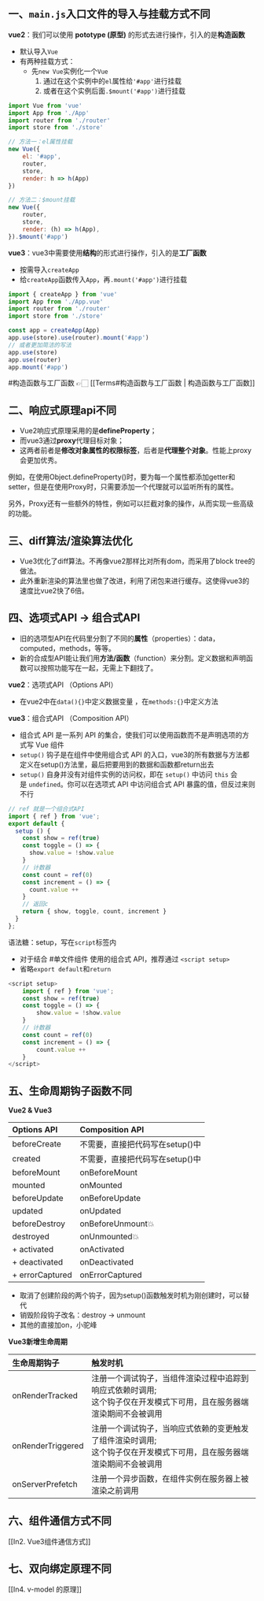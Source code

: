## 一、`main.js`入口文件的导入与挂载方式不同

**vue2**：我们可以使用 **pototype (原型)** 的形式去进行操作，引入的是**构造函数**
- 默认导入`Vue`
- 有两种挂载方式：
	- 先`new Vue`实例化一个`Vue`
		1. 通过在这个实例中的`el`属性给`'#app'`进行挂载
		2. 或者在这个实例后面`.$mount('#app')`进行挂载

```js
import Vue from 'vue'
import App from './App'
import router from './router' 
import store from './store'

// 方法一：el属性挂载
new Vue({
	el: '#app',
	router, 
	store,
	render: h => h(App)
})

// 方法二：$mount挂载
new Vue({
	router, 
	store,
	render: (h) => h(App),
}).$mount('#app')
```


**vue3**：vue3中需要使用**结构**的形式进行操作，引入的是**工厂函数**
- 按需导入`createApp`
- 给`createApp`函数传入`App`，再`.mount('#app')`进行挂载

```js
import { createApp } from 'vue'
import App from './App.vue'
import router from './router' 
import store from './store'

const app = createApp(App)
app.use(store).use(router).mount('#app')
// 或者更加简洁的写法
app.use(store)
app.use(router)
app.mount('#app')
```

#构造函数与工厂函数  👉🏻 [[Terms#构造函数与工厂函数 | 构造函数与工厂函数]]


## 二、响应式原理api不同
- Vue2响应式原理采用的是**defineProperty**；
- 而vue3通过**proxy**代理目标对象；
- 这两者前者是**修改对象属性的权限标签**，后者是**代理整个对象**。性能上proxy会更加优秀。

例如，在使用Object.defineProperty()时，要为每一个属性都添加getter和setter，但是在使用Proxy时，只需要添加一个代理就可以监听所有的属性。

另外，Proxy还有一些额外的特性，例如可以拦截对象的操作，从而实现一些高级的功能。

## 三、diff算法/渲染算法优化
- Vue3优化了diff算法。不再像vue2那样比对所有dom，而采用了block tree的做法。
- 此外重新渲染的算法里也做了改进，利用了闭包来进行缓存。这使得vue3的速度比vue2快了6倍。
## 四、选项式API → 组合式API

- 旧的选项型API在代码里分割了不同的**属性**（properties）：data，computed，methods，等等。
- 新的合成型API能让我们用**方法/函数**（function）来分割。定义数据和声明函数可以按照功能写在一起，无需上下翻找了。

**vue2**：选项式API （Options API）
- 在vue2中在`data(){}`中定义数据变量 ，在`methods:{}`中定义方法

**vue3**：组合式API （Composition API）
- 组合式 API 是一系列 API 的集合，使我们可以使用函数而不是声明选项的方式写 Vue 组件
- `setup()` 钩子是在组件中使用组合式 API 的入口，vue3的所有数据与方法都定义在setup()方法里，最后把要用到的数据和函数都return出去
- `setup()` 自身并没有对组件实例的访问权，即在 `setup()` 中访问 `this` 会是 `undefined`。你可以在选项式 API 中访问组合式 API 暴露的值，但反过来则不行

```js
// ref 就是一个组合式API  
import { ref } from 'vue';
export default {
  setup () {
    const show = ref(true)
    const toggle = () => {
      show.value = !show.value
    }
    // 计数器
    const count = ref(0)
    const increment = () => {
      count.value ++
    }
    // 返回c
    return { show, toggle, count, increment }
  }
};
```


语法糖：setup，写在`script`标签内
- 对于结合 #单文件组件 使用的组合式 API，推荐通过 `<script setup>`
- 省略`export default`和`return`
```js
<script setup>
	import { ref } from 'vue';
	const show = ref(true)
	const toggle = () => {
		show.value = !show.value
	}
	// 计数器
	const count = ref(0)
	const increment = () => {
		count.value ++
	}
</script>
```

## 五、生命周期钩子函数不同

**Vue2 & Vue3**

| **Options API** | **Composition API** |
| :-------------- | :------------------ |
| beforeCreate    | 不需要，直接把代码写在setup()中 |
| created         | 不需要，直接把代码写在setup()中 |
| beforeMount     | onBeforeMount       |
| mounted         | onMounted           |
| beforeUpdate    | onBeforeUpdate      |
| updated         | onUpdated           |
| beforeDestroy   | onBeforeUnmount💥   |
| destroyed       | onUnmounted💥       |
| + activated     | onActivated         |
| + deactivated   | onDeactivated       |
| + errorCaptured | onErrorCaptured     |

- 取消了创建阶段的两个钩子，因为setup()函数触发时机为刚创建时，可以替代
- 销毁阶段钩子改名：destroy → unmount
- 其他的直接加on，小驼峰


**Vue3新增生命周期**

| **生命周期钩子** | **触发时机**                                                  |
|:---------------- |:------------------------------------------------------------- |
| onRenderTracked  | 注册一个调试钩子，当组件渲染过程中追踪到响应式依赖时调用;</br>这个钩子仅在开发模式下可用，且在服务器端渲染期间不会被调用</br>  |
| onRenderTriggered| 注册一个调试钩子，当响应式依赖的变更触发了组件渲染时调用;</br>这个钩子仅在开发模式下可用，且在服务器端渲染期间不会被调用 |
| onServerPrefetch | 注册一个异步函数，在组件实例在服务器上被渲染之前调用                   |

## 六、组件通信方式不同

[[In2. Vue3组件通信方式]]

## 七、双向绑定原理不同

[[In4. v-model 的原理]]
